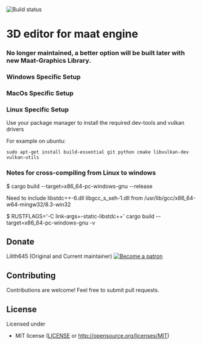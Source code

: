 ![Build status](https://travis-ci.com/lilith645/Maat-Editor3D.svg?token=nw7eyDYfjBcSaxj1G3h7&branch=master)
# 3D editor for maat engine

### No longer maintained, a better option will be built later with new Maat-Graphics Library.

### Windows Specific Setup
### MacOs Specific Setup
### Linux Specific Setup

Use your package manager to install the required dev-tools and vulkan drivers

For example on ubuntu:
```
sudo apt-get install build-essential git python cmake libvulkan-dev vulkan-utils
```

### Notes for cross-compiling from Linux to windows

$ cargo build --target=x86_64-pc-windows-gnu --release

Need to include libstdc++-6.dll libgcc_s_seh-1.dll
from
/usr/lib/gcc/x86_64-w64-mingw32/8.3-win32

$ RUSTFLAGS='-C link-args=-static-libstdc++' cargo build --target=x86_64-pc-windows-gnu -v

## Donate

Lilith645 (Original and Current maintainer) [![Become a patron](https://c5.patreon.com/external/logo/become_a_patron_button.png)](https://www.patreon.com/AoAkuma)

## Contributing

Contributions are welcome! Feel free to submit pull requests.

## License

Licensed under
 * MIT license ([LICENSE](LICENSE) or http://opensource.org/licenses/MIT)
